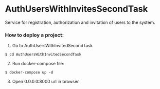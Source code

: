 # AuthUsersWithInvitesSecondTask
Service for registration, authorization and invitation of users to the system.


### How to deploy a project:

1. Go to AuthUsersWithInvitedSecondTask
``` 
$ cd AuthUsersWithInvitedSecondTask
```
2. Run docker-compose file:
```
$ docker-compose up -d
```
3. Open 0.0.0.0:8000 url in browser
